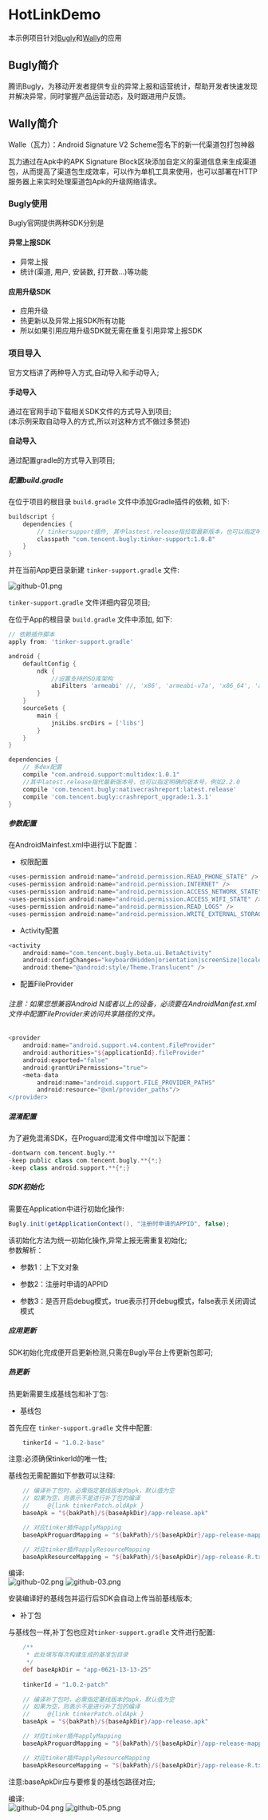 # HotLinkDemo

本示例项目针对[Bugly](https://bugly.qq.com/v2/index)和[Wally](https://github.com/Meituan-Dianping/walle)的应用

## Bugly简介

腾讯Bugly，为移动开发者提供专业的异常上报和运营统计，帮助开发者快速发现并解决异常，同时掌握产品运营动态，及时跟进用户反馈。

## Wally简介

Walle（瓦力）：Android Signature V2 Scheme签名下的新一代渠道包打包神器

瓦力通过在Apk中的APK Signature Block区块添加自定义的渠道信息来生成渠道包，从而提高了渠道包生成效率，可以作为单机工具来使用，也可以部署在HTTP服务器上来实时处理渠道包Apk的升级网络请求。

### Bugly使用

Bugly官网提供两种SDK分别是

#### 异常上报SDK

* 异常上报
* 统计(渠道, 用户, 安装数, 打开数...)等功能

#### 应用升级SDK

* 应用升级
* 热更新以及异常上报SDK所有功能
* 所以如果引用应用升级SDK就无需在重复引用异常上报SDK

### 项目导入
官方文档讲了两种导入方式,自动导入和手动导入;

#### 手动导入
通过在官网手动下载相关SDK文件的方式导入到项目;<br/>
(本示例采取自动导入的方式,所以对这种方式不做过多赘述)

#### 自动导入
通过配置gradle的方式导入到项目;

##### 配置build.gradle

在位于项目的根目录 `build.gradle` 文件中添加Gradle插件的依赖, 如下:

```groovy
buildscript {
    dependencies {
        // tinkersupport插件, 其中lastest.release指拉取最新版本，也可以指定明确版本号，例如1.0.4
        classpath "com.tencent.bugly:tinker-support:1.0.8"
    }
}
```

并在当前App更目录新建 `tinker-support.gradle` 文件:

![github-01.png](/images/01.png "github-01.png")

`tinker-support.gradle` 文件详细内容见项目;

在位于App的根目录 `build.gradle` 文件中添加, 如下:

```groovy
// 依赖插件脚本
apply from: 'tinker-support.gradle'

android {
    defaultConfig {
        ndk {
            //设置支持的SO库架构
            abiFilters 'armeabi' //, 'x86', 'armeabi-v7a', 'x86_64', 'arm64-v8a'
        }
    }
    sourceSets {
        main {
            jniLibs.srcDirs = ['libs']
        }
    }
}

dependencies {
    // 多dex配置
    compile "com.android.support:multidex:1.0.1" 
    //其中latest.release指代最新版本号，也可以指定明确的版本号，例如2.2.0
    compile 'com.tencent.bugly:nativecrashreport:latest.release' 
    compile 'com.tencent.bugly:crashreport_upgrade:1.3.1'
}
```

##### 参数配置

在AndroidMainfest.xml中进行以下配置：

* 权限配置
```groovy
<uses-permission android:name="android.permission.READ_PHONE_STATE" />
<uses-permission android:name="android.permission.INTERNET" />
<uses-permission android:name="android.permission.ACCESS_NETWORK_STATE" />
<uses-permission android:name="android.permission.ACCESS_WIFI_STATE" />
<uses-permission android:name="android.permission.READ_LOGS" />
<uses-permission android:name="android.permission.WRITE_EXTERNAL_STORAGE" />
```

* Activity配置
```groovy
<activity
    android:name="com.tencent.bugly.beta.ui.BetaActivity"
    android:configChanges="keyboardHidden|orientation|screenSize|locale"
    android:theme="@android:style/Theme.Translucent" />
```

* 配置FileProvider
###### 注意：如果您想兼容Android N或者以上的设备，必须要在AndroidManifest.xml文件中配置FileProvider来访问共享路径的文件。
```groovy
<provider
    android:name="android.support.v4.content.FileProvider"
    android:authorities="${applicationId}.fileProvider"
    android:exported="false"
    android:grantUriPermissions="true">
    <meta-data
        android:name="android.support.FILE_PROVIDER_PATHS"
        android:resource="@xml/provider_paths"/>
</provider>
```

##### 混淆配置

为了避免混淆SDK，在Proguard混淆文件中增加以下配置：
```groovy
-dontwarn com.tencent.bugly.**
-keep public class com.tencent.bugly.**{*;}
-keep class android.support.**{*;}
```

##### SDK初始化

需要在Application中进行初始化操作:
```groovy
Bugly.init(getApplicationContext(), "注册时申请的APPID", false);
```
该初始化方法为统一初始化操作,异常上报无需重复初始化;<br/>
参数解析：
* 参数1：上下文对象

* 参数2：注册时申请的APPID

* 参数3：是否开启debug模式，true表示打开debug模式，false表示关闭调试模式

##### 应用更新

SDK初始化完成便开启更新检测,只需在Bugly平台上传更新包即可;

##### 热更新

热更新需要生成基线包和补丁包:

* 基线包

首先应在 `tinker-support.gradle` 文件中配置:
```groovy
    tinkerId = "1.0.2-base"
```

注意:必须确保tinkerId的唯一性;

基线包无需配置如下参数可以注释:
```groovy
    // 编译补丁包时，必需指定基线版本的apk，默认值为空
    // 如果为空，则表示不是进行补丁包的编译
    //     @{link tinkerPatch.oldApk }
    baseApk = "${bakPath}/${baseApkDir}/app-release.apk"

    // 对应tinker插件applyMapping
    baseApkProguardMapping = "${bakPath}/${baseApkDir}/app-release-mapping.txt"

    // 对应tinker插件applyResourceMapping
    baseApkResourceMapping = "${bakPath}/${baseApkDir}/app-release-R.txt"
```

编译:<br/>
![github-02.png](/images/02.png "github-02.png")
![github-03.png](/images/03.png "github-03.png")

安装编译好的基线包并运行后SDK会自动上传当前基线版本;

* 补丁包

与基线包一样,补丁包也应对`tinker-support.gradle` 文件进行配置:
``` groovy
    /**
     * 此处填写每次构建生成的基准包目录
     */
    def baseApkDir = "app-0621-13-13-25"
    
    tinkerId = "1.0.2-patch"
    
    // 编译补丁包时，必需指定基线版本的apk，默认值为空
    // 如果为空，则表示不是进行补丁包的编译
    //     @{link tinkerPatch.oldApk }
    baseApk = "${bakPath}/${baseApkDir}/app-release.apk"

    // 对应tinker插件applyMapping
    baseApkProguardMapping = "${bakPath}/${baseApkDir}/app-release-mapping.txt"

    // 对应tinker插件applyResourceMapping
    baseApkResourceMapping = "${bakPath}/${baseApkDir}/app-release-R.txt"
```

注意:baseApkDir应与要修复的基线包路径对应;

编译:<br/>
![github-04.png](/images/04.png "github-04.png")
![github-05.png](/images/05.png "github-05.png")

